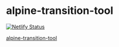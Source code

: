 # alpine-transition-tool

[![Netlify Status](https://api.netlify.com/api/v1/badges/888f6504-a301-4365-8ec9-9961379bf256/deploy-status)](https://app.netlify.com/projects/alpine-transition-tool/deploys)

[alpine-transition-tool](https://alpine-transition-tool.netlify.app/)
